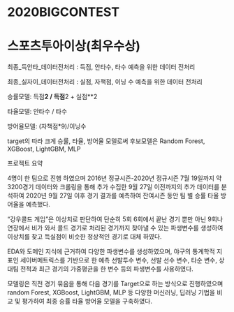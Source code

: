 # 2020BIGCONTEST
# 스포츠투아이상(최우수상)

최종_득안타_데이터전처리 : 득점, 안타수, 타수 예측을 위한 데이터 전처리

최종_실자이_데이터전처리 : 실점, 자책점, 이닝 수 예측을 위한 데이터 전처리

승률모델:  득점**2 / 득점**2 + 실점**2

타율모델: 안타수 / 타수

방어율모델: (자책점*9)/이닝수

target의 따라 크게 승률, 타율, 방어율 모델로써 후보모델은 Random Forest, XGBoost, LightGBM, MLP

프로젝트 요약

4명이 한 팀으로 진행 하였으며 2016년 정규시즌-2020년 정규시즌 7월 19일까지 약 3200경기 데이터와  크롤링을 통해 추가 수집한  9월 27일 이전까지의 추가 데이터를 분석하여 2020년 9월 27일 이후 경기 결과를 예측하여 잔여시즌 동안 팀 별 승률 타율 방어율을 예측했다.

“강우콜드 게임”은 이상치로 판단하여 단순히 5회 6회에서 끝난 경기 뿐만 아닌 9회나 연장에서 비가 와서 콜드 경기로 처리된 경기까지 찾아낼 수 있는 파생변수를 생성하여 이상치를 찾고 득실점이 비슷한 정상적인 경기로 대체 하였다.

EDA와 도메인 지식에 근거하여 다양한 파생변수를 생성하였으며, 야구의 통계학적 지표인 세이버메트릭스를 기반으로 한 예측 선발투수 변수, 선발 선수 변수, 타순 변수, 상대팀 전적과 최근 경기의 가중평균을 한 변수 등의 파생변수를 사용하였다.

모델링은 직전 경기 묶음을 통해 다음 경기를 Target으로 하는 방식으로 진행하였으며  random Forest, XGBoost, LightGBM, MLP 등 다양한 머신러닝, 딥러닝 기법을 비교 및 평가하여 최종 승률 타율 방어율 모델을 구축하였다. 
